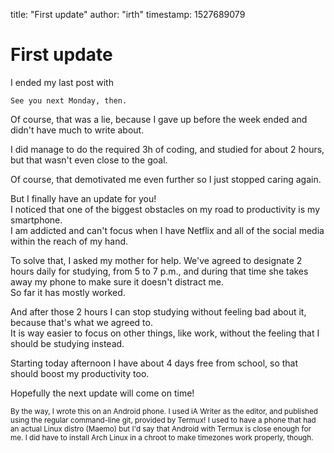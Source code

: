 title: "First update"
author: "irth"
timestamp: 1527689079

# First update

I ended my last post with

    See you next Monday, then.


Of course, that was a lie, because I gave up before the week ended and didn't have much to write about.

I did manage to do the required 3h of coding, and studied for about 2 hours, but that wasn't even close to the goal.

Of course, that demotivated me even further so I just stopped caring again.

But I finally have an update for you!  
I noticed that one of the biggest obstacles on my road to productivity is my smartphone.  
I am addicted and can't focus when I have Netflix and all of the social media within the reach of my hand.

To solve that, I asked my mother for help. We've agreed to designate 2 hours daily for studying, from 5 to 7 p.m., and during that time she takes away my phone to make sure it doesn't distract me.  
So far it has mostly worked.

And after those 2 hours I can stop studying without feeling bad about it, because that's what we agreed to.  
It is way easier to focus on other things, like work, without the feeling that I should be studying instead.

Starting today afternoon I have about 4 days free from school, so that should boost my productivity too.

Hopefully the next update will come on time!

<small>By the way, I wrote this on an Android phone. I used iA Writer as the editor, and published using the regular command-line git, provided by Termux! I used to have a phone that had an actual Linux distro (Maemo) but I'd say that Android with Termux is close enough for me. I did have to install Arch Linux in a chroot to make timezones work properly, though.</small>

